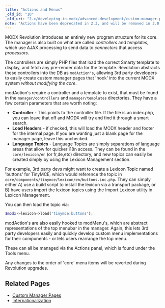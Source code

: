 ```yaml
---
title: "Actions and Menus"
_old_id: "10"
_old_uri: "2.x/developing-in-modx/advanced-development/custom-manager-pages/actions-and-menus"
note: "Actions have been deprecated in 2.3, and will be removed in 3.0."
---
```


MODX Revolution introduces an entirely new program structure for its core. The manager is also built on what are called _controllers_ and _templates_, which use AJAX processing to send data to _connectors_ that access _processors_.

The controllers are simply PHP files that load the correct Smarty template to display, and fetch any pre-render data for the template. Revolution abstracts these controllers into the DB as `modAction's`, allowing 3rd party developers to easily create custom manager pages that 'hook' into the current MODX system _without modifying the core_.

modAction's require a controller and a template to exist, that must be found in the `manager/controllers` and `manager/templates` directories. They have a few certain parameters that are worth noting:

- **Controller** - This points to the controller file. If the file is an index.php, you can leave that off and MODX will try and find it through a smart search.
- **Load Headers** - if checked, this will load the MODX header and footer for the internal page. If you are wanting just a blank page for the manager page, leave this unchecked.
- **Language Topics** - Language Topics are simply separations of language areas that allow for quicker i18n access. They can be found in the `core/lexicon/en` (or fr,de,etc) directory, and new topics can easily be created simply by using the Lexicon Management section.

For example, 3rd party devs might want to create a Lexicon Topic named 'buttons' for TinyMCE, which would reference the topic in `core/components/tinymce/lexicon/en/buttons.inc.php`. They can simply either A) use a build script to install the lexicon via a transport package, or B) have users import the lexicon topics using the Import Lexicon utility in Lexicon Management.

You can then load the topic via:

``` php
$modx->lexicon->load('tinymce:buttons');
```

modAction's are also easily hooked to modMenu's, which are abstract representations of the top menubar in the manager. Again, this lets 3rd party developers easily and quickly develop custom menu implementations for their components - or lets users rearrange the top menu.

These can all be managed via the Actions panel, which is found under the Tools menu.

Any changes to the order of 'core' menu items will be reverted during Revolution upgrades.

## Related Pages

- [Custom Manager Pages](extending-modx/custom-manager-pages "Custom Manager Pages")
- [Internationalization](extending-modx/internationalization "Internationalization")
